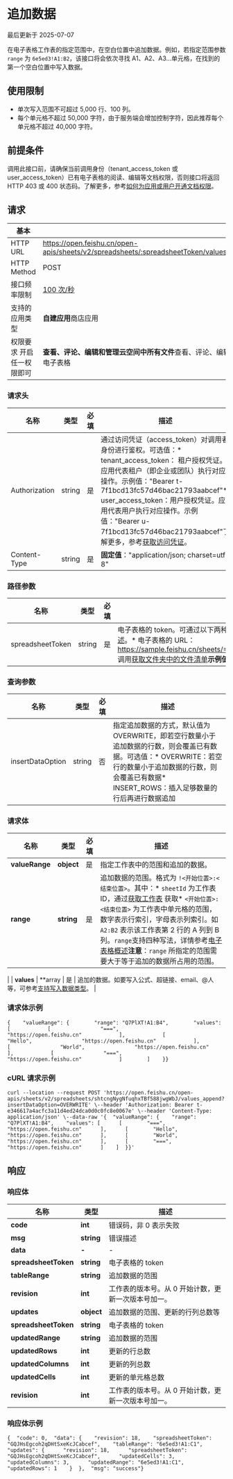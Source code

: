 # 追加数据

最后更新于 2025-07-07

在电子表格工作表的指定范围中，在空白位置中追加数据。例如，若指定范围参数 `range` 为 `6e5ed3!A1:B2`，该接口将会依次寻找 A1、A2、A3...单元格，在找到的第一个空白位置中写入数据。

## 使用限制

* 单次写入范围不可超过 5,000 行、100 列。
* 每个单元格不超过 50,000 字符，由于服务端会增加控制字符，因此推荐每个单元格不超过 40,000 字符。

## 前提条件

调用此接口前，请确保当前调用身份（tenant\_access\_token 或 user\_access\_token）已有电子表格的阅读、编辑等文档权限，否则接口将返回 HTTP 403 或 400 状态码。了解更多，参考[如何为应用或用户开通文档权限](https://open.feishu.cn/document/ukTMukTMukTM/uczNzUjL3czM14yN3MTN#16c6475a)。

## 请求

| 基本                      |                                                                                          |
| --------------------------- | ------------------------------------------------------------------------------------------ |
| HTTP URL                  | https://open.feishu.cn/open-apis/sheets/v2/spreadsheets/:spreadsheetToken/values\_append |
| HTTP Method               | POST                                                                                     |
| 接口频率限制              | [100 次/秒](https://open.feishu.cn/document/ukTMukTMukTM/uUzN04SN3QjL1cDN)                  |
| 支持的应用类型            | **自建应用**商店应用                                                                     |
| 权限要求 开启任一权限即可 | **查看、评论、编辑和管理云空间中所有文件**查看、评论、编辑和管理电子表格                 |

### 请求头

| 名称          | 类型   | 必填 | 描述                                                                                                                                                                                                                                                                                                                                                                                                     |
| --------------- | -------- | ------ | ---------------------------------------------------------------------------------------------------------------------------------------------------------------------------------------------------------------------------------------------------------------------------------------------------------------------------------------------------------------------------------------------------------- |
| Authorization | string | 是   | 通过访问凭证（access\_token）对调用者身份进行鉴权。可选值：* tenant\_access\_token： 租户授权凭证。应用代表租户（即企业或团队）执行对应操作。示例值："Bearer t-7f1bcd13fc57d46bac21793aabcef"* user\_access\_token：用户授权凭证。应用代表用户执行对应操作。示例值："Bearer u-7f1bcd13fc57d46bac21793aabcef"了解更多，参考[获取访问凭证](https://open.feishu.cn/document/ukTMukTMukTM/uMTNz4yM1MjLzUzM)。 |
| Content-Type  | string | 是   | ​**固定值**​："application/json; charset=utf-8"                                                                                                                                                                                                                                                                                                                                                  |

### 路径参数

| 名称             | 类型   | 必填 | 描述                                                                                                                                                                                                                                                                                                                                                                                                       |
| ------------------ | -------- | ------ | ------------------------------------------------------------------------------------------------------------------------------------------------------------------------------------------------------------------------------------------------------------------------------------------------------------------------------------------------------------------------------------------------------------ |
| spreadsheetToken | string | 是   | 电子表格的 token。可通过以下两种方式获取。了解更多，参考[电子表格概述](https://open.feishu.cn/document/ukTMukTMukTM/uATMzUjLwEzM14CMxMTN/overview)。* 电子表格的 URL：https://sample.feishu.cn/sheets/==Iow7sNNEphp3WbtnbCscPqabcef==* 调用[获取文件夹中的文件清单](https://open.feishu.cn/document/uAjLw4CM/ukTMukTMukTM/reference/drive-v1/file/list)​**示例值**​："Iow7sNNEphp3WbtnbCscPqabcef" |

### 查询参数

| 名称             | 类型   | 必填 | 描述                                                                                                                                                                                                              |
| ------------------ | -------- | ------ | ------------------------------------------------------------------------------------------------------------------------------------------------------------------------------------------------------------------- |
| insertDataOption | string | 否   | 指定追加数据的方式，默认值为 OVERWRITE，即若空行数量小于追加数据的行数，则会覆盖已有数据。可选值：* OVERWRITE：若空行的数量小于追加数据的行数，则会覆盖已有数据* INSERT\_ROWS：插入足够数量的行后再进行数据追加 |

### 请求体

| 名称           | 类型             | 必填 | 描述                                                                                                                                                                                                                                                                                                                                                                                                                                                                                                                                                                    |
| ---------------- | ------------------ | ------ | ------------------------------------------------------------------------------------------------------------------------------------------------------------------------------------------------------------------------------------------------------------------------------------------------------------------------------------------------------------------------------------------------------------------------------------------------------------------------------------------------------------------------------------------------------------------------- |
| **valueRange** | **object**       | 是   | 指定工作表中的范围和追加的数据。                                                                                                                                                                                                                                                                                                                                                                                                                                                                                                                                        |
| **range**      | **string**       | 是   | 追加数据的范围。格式为 `!<开始位置>:<结束位置>`。其中：* `sheetId` 为工作表 ID，通过[获取工作表](https://open.feishu.cn/document/ukTMukTMukTM/uUDN04SN0QjL1QDN/sheets-v3/spreadsheet-sheet/query) 获取* `<开始位置>:<结束位置>` 为工作表中单元格的范围，数字表示行索引，字母表示列索引。如 `A2:B2` 表示该工作表第 2 行的 A 列到 B 列。`range`支持四种写法，详情参考[电子表格概述](https://open.feishu.cn/document/ukTMukTMukTM/uATMzUjLwEzM14CMxMTN/overview)​**注意**​：`range` 所指定的范围需要大于等于追加的数据所占用的范围。
 |
| **values**     | **array | 是   | 追加的数据。如要写入公式、超链接、email、@人等，可参考[支持写入数据类型](https://open.feishu.cn/document/ukTMukTMukTM/ugjN1UjL4YTN14CO2UTN)。                                                                                                                                                                                                                                                                                                                                                                                                                              |

### 请求体示例

```
{    "valueRange": {        "range": "Q7PlXT!A1:B4",        "values": [            [                "===",                "https://open.feishu.cn"            ],            [                "Hello",                "https://open.feishu.cn"            ],            [                "World",                "https://open.feishu.cn"            ],            [                "===",                "https://open.feishu.cn"            ]        ]    }}
```

### cURL 请求示例

```
curl --location --request POST 'https://open.feishu.cn/open-apis/sheets/v2/spreadsheets/shtcngNygNfuqhxTBf588jwgWbJ/values_append?insertDataOption=OVERWRITE' \--header 'Authorization: Bearer t-e346617a4acfc3a11d4ed24dca0d0c0fc8e0067e' \--header 'Content-Type: application/json' \--data-raw '{  "valueRange": {    "range": "Q7PlXT!A1:B4",    "values": [      [        "===",        "https://open.feishu.cn"      ],      [        "Hello",        "https://open.feishu.cn"      ],      [        "World",        "https://open.feishu.cn"      ],      [        "===",        "https://open.feishu.cn"      ]    ]  }}'
```

## 响应

### 响应体

| 名称                 | 类型       | 描述                                                |
| ---------------------- | ------------ | ----------------------------------------------------- |
| **code**             | **int**    | 错误码，非 0 表示失败                               |
| **msg**              | **string** | 错误描述                                            |
| **data**             | **-**      | -                                                   |
| **spreadsheetToken** | **string** | 电子表格的 token                                    |
| **tableRange**       | **string** | 追加数据的范围                                      |
| **revision**         | **int**    | 工作表的版本号。从 0 开始计数，更新一次版本号加一。 |
| **updates**          | **object** | 追加数据的范围、更新的行列总数等                    |
| **spreadsheetToken** | **string** | 电子表格的 token                                    |
| **updatedRange**     | **string** | 追加数据的范围                                      |
| **updatedRows**      | **int**    | 更新的行总数                                        |
| **updatedColumns**   | **int**    | 更新的列总数                                        |
| **updatedCells**     | **int**    | 更新的单元格总数                                    |
| **revision**         | **int**    | 工作表的版本号。从 0 开始计数，更新一次版本号加一。 |

### 响应体示例

```
{  "code": 0,  "data": {    "revision": 18,    "spreadsheetToken": "GQJHsEgcoh2qDHtSxeKcJCabcef",    "tableRange": "6e5ed3!A1:C1",    "updates": {      "revision": 18,      "spreadsheetToken": "GQJHsEgcoh2qDHtSxeKcJCabcef",      "updatedCells": 3,      "updatedColumns": 3,      "updatedRange": "6e5ed3!A1:C1",      "updatedRows": 1    }  },  "msg": "success"}
```
